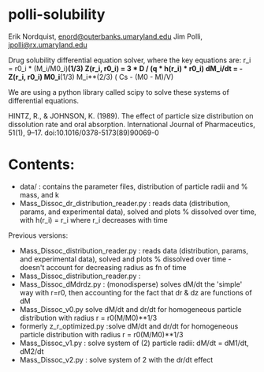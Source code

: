 # polli-solubility
Erik Nordquist, enord@outerbanks.umaryland.edu
Jim Polli, jpolli@rx.umaryland.edu

Drug solubility differential equation solver, where the key equations are:
r_i = r0_i * (M_i/M0_i)**(1/3)
Z(r_i, r0_i) = 3 * D / (q * h(r_i) * r0_i)
dM_i/dt = -Z(r_i, r0_i) M0_i**(1/3) M_i**(2/3) ( Cs - (M0 - M)/V)

We are using a python library called scipy to solve these systems of differential equations.

HINTZ, R., & JOHNSON, K. (1989). The effect of particle size distribution on dissolution rate and oral absorption. International Journal of Pharmaceutics, 51(1), 9–17. doi:10.1016/0378-5173(89)90069-0 


Contents:
=============

* data/ : contains the parameter files, distribution of particle radii and % mass, and k
* Mass_Dissoc_dr_distribution_reader.py : reads data (distribution, params, and experimental data), solved and plots % dissolved over time, with h(r_i) = r_i where r_i decreases with time

Previous versions:
* Mass_Dissoc_distribution_reader.py : reads data (distribution, params, and experimental data), solved and plots % dissolved over time - doesn't account for decreasing radius as fn of time
* Mass_Dissoc_distribution_reader.py : 
* Mass_Dissoc_dMdrdz.py : (monodisperse) solves dM/dt the 'simple' way with r=r0, then accounting for the fact that dr & dz are functions of dM
* Mass_Dissoc_v0.py solve dM/dt and dr/dt for homogeneous particle distribution with radius r = r0(M/M0)**1/3
*  formerly z_r_optimized.py :solve dM/dt and dr/dt for homogeneous particle distribution with radius r = r0(M/M0)**1/3
* Mass_Dissoc_v1.py : solve system of (2) particle radii: dM/dt = dM1/dt, dM2/dt
* Mass_Dissoc_v2.py : solve system of 2 with the dr/dt effect



